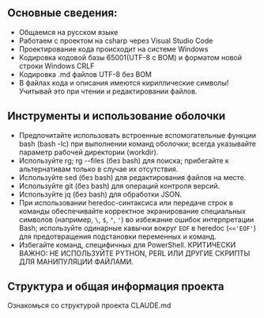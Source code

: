 ## Основные сведения: 
- Общаемся на русском языке
- Работаем с проектом на csharp через Visual Studio Code 
- Проектирование кода происходит на системе Windows
- Кодировка кодовой базы 65001(UTF-8 с BOM) и форматом новой строки Windows CRLF 
- Кодировка .md файлов UTF-8 без BOM
- В файлах кода и описания имеются кириллические символы! Учитывай это при чтении и редактировании файлов.

## Инструменты и использование оболочки
- Предпочитайте использовать встроенные вспомогательные функции bash (bash -lc) при выполнении команд оболочки; всегда указывайте параметр рабочей директории (workdir).
- Используйте rg; rg --files (без bash) для поиска; прибегайте к альтернативам только в случае их отсутствия.
- Используйте sed (без bash) для редактирования файлов на месте.
- Используйте git (без bash) для операций контроля версий.
- Используйте jq (без bash) для обработки JSON.
- При использовании heredoc-синтаксиса или передаче строк в команды обеспечивайте корректное экранирование специальных символов (например, `\`, `$`, `"`, `'`) во избежание ошибок интерпретации Bash; используйте одинарные кавычки вокруг `EOF` в heredoc (`<<'EOF'`) для предотвращения подстановки переменных и команд.
- Избегайте команд, специфичных для PowerShell. КРИТИЧЕСКИ ВАЖНО: НЕ ИСПОЛЬЗУЙТЕ PYTHON, PERL ИЛИ ДРУГИЕ СКРИПТЫ ДЛЯ МАНИПУЛЯЦИИ ФАЙЛАМИ.

## Структура и общая информация проекта
Ознакомься со структурой проекта CLAUDE.md